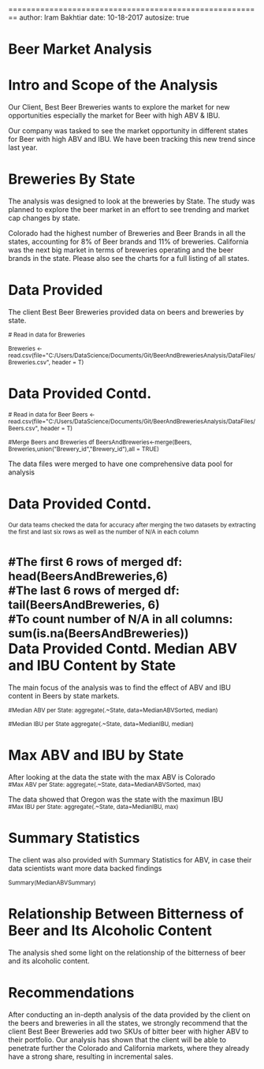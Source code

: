 

========================================================
author: Iram Bakhtiar
date: 10-18-2017
autosize: true

Beer Market Analysis
========================================================

Intro and Scope of the Analysis
========================================================

Our Client, Best Beer Breweries wants to explore the market for new opportunities especially the market for Beer with high ABV & IBU.

Our company was tasked to see the market opportunity in different states for Beer with high ABV and IBU. We have been tracking this new trend since last year.


Breweries By State
========================================================

The analysis was designed to look at the breweries by State. The study was planned to explore the beer market in an effort to see trending and market cap changes by state. 

Colorado had the highest number of Breweries and Beer Brands in all the states, accounting for 8% of Beer brands and 11% of breweries. California was the next big market in terms of breweries operating and the beer brands in the state. Please also see the charts for a full listing of all states.

Data Provided
========================================================

The client Best Beer Breweries provided data on beers and breweries by state.

<small># Read in data for Breweries  </small>

<small>Breweries <- read.csv(file="C:/Users/DataScience/Documents/Git/BeerAndBreweriesAnalysis/DataFiles/Breweries.csv", header = T)  </small>


Data Provided Contd.
========================================================
<small># Read in data for Beer  </small>
<small>Beers <- read.csv(file="C:/Users/DataScience/Documents/Git/BeerAndBreweriesAnalysis/DataFiles/Beers.csv", header = T)   </small>

<small>#Merge Beers and Breweries df
BeersAndBreweries<-merge(Beers, Breweries,union("Brewery_id","Brewery_id"),all = TRUE) </small>

The data files were merged to have one comprehensive data pool for analysis

Data Provided Contd.
========================================================
<small>Our data teams checked the data for accuracy after merging the two datasets by extracting the first and last six rows as well as the number of N/A in each column</small>

<small>#The first 6 rows of merged df: head(BeersAndBreweries,6)</small>  
<small>#The last 6 rows of merged df: tail(BeersAndBreweries, 6)</small>  
<small>#To count number of N/A in all columns: sum(is.na(BeersAndBreweries))</small>  
Data Provided Contd.
Median ABV and IBU Content by State
========================================================
The main focus of the analysis was to find the effect of ABV and IBU content in Beers by state markets.  

<small>#Median ABV per State:
aggregate(.~State, data=MedianABVSorted, median)  </small>  

<small>#Median IBU per State
aggregate(.~State, data=MedianIBU, median)</small>  

Max ABV and IBU by State
========================================================
After looking at the data the state with the max ABV is Colorado  
<small>#Max ABV per State: aggregate(.~State, data=MedianABVSorted, max)</small>

The data showed that Oregon was the state with the maximun IBU  
<small>#Max IBU per State: aggregate(.~State, data=MedianIBU, max)</small>

Summary Statistics
========================================================
The client was also provided with Summary Statistics for ABV, in case their data scientists want more data backed findings  

<small>Summary(MedianABVSummary)</small>

Relationship Between Bitterness of Beer and Its Alcoholic Content
========================================================

The analysis shed some light on the relationship of the bitterness of beer and its alcoholic content.

Recommendations
========================================================
After conducting an in-depth analysis of the data provided by the client on the beers and breweries in all the states, we strongly recommend that the client Best Beer Breweries add two SKUs of bitter beer with higher ABV to their portfolio. Our analysis has shown that the client will be able to penetrate further the Colorado and California markets, where they already have a strong share, resulting in incremental sales.
